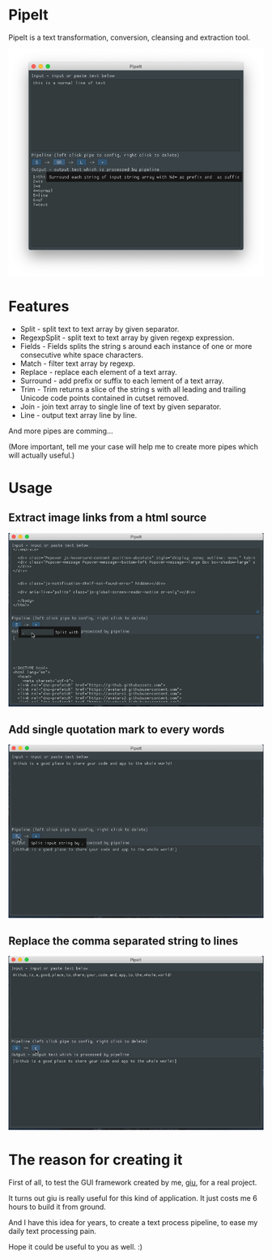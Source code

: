 # PipeIt

PipeIt is a text transformation, conversion, cleansing and extraction tool.

<img src="https://github.com/AllenDang/PipeIt/blob/master/screenshot/screenshot1.png" alt="PipeIt screen shot1"/>

# Features

- Split - split text to text array by given separator.
- RegexpSplit - split text to text array by given regexp expression.
- Fields - Fields splits the string s around each instance of one or more consecutive white space characters.
- Match - filter text array by regexp.
- Replace - replace each element of a text array.
- Surround - add prefix or suffix to each lement of a text array.
- Trim - Trim returns a slice of the string s with all leading and trailing Unicode code points contained in cutset removed.
- Join - join text array to single line of text by given separator.
- Line - output text array line by line.

And more pipes are comming...

(More important, tell me your case will help me to create more pipes which will actually useful.)

# Usage

## Extract image links from a html source

<img src="https://github.com/AllenDang/PipeIt/blob/master/screenshot/findimageurl.gif" alt="PipeIt demo to find image urls from html"/>

## Add single quotation mark to every words

<img src="https://github.com/AllenDang/PipeIt/blob/master/screenshot/addquotation.gif" alt="PipeIt demo to add single quotation"/>

## Replace the comma separated string to lines

<img src="https://github.com/AllenDang/PipeIt/blob/master/screenshot/commatolines.gif" alt="PipeIt demo to replace comma"/>

# The reason for creating it

First of all, to test the GUI framework created by me, [giu](https://github.com/AllenDang/giu), for a real project.

It turns out giu is really useful for this kind of application. It just costs me 6 hours to build it from ground.

And I have this idea for years, to create a text process pipeline, to ease my daily text processing pain.

Hope it could be useful to you as well. :)
